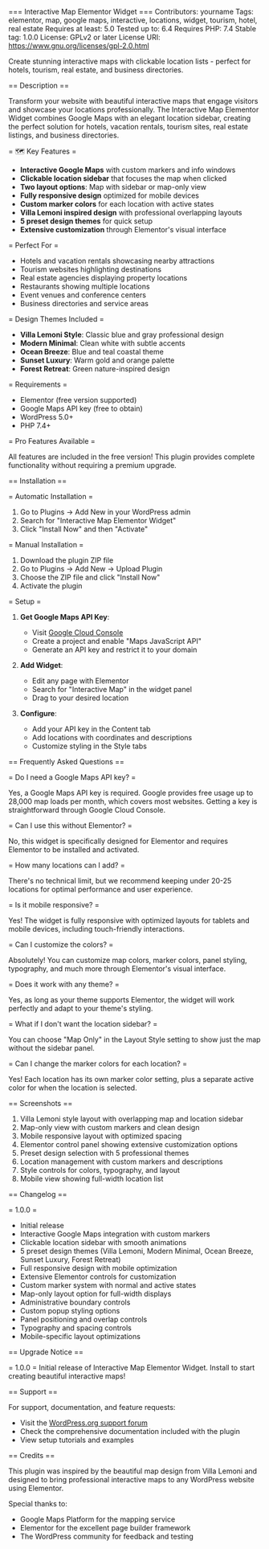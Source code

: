 === Interactive Map Elementor Widget ===
Contributors: yourname
Tags: elementor, map, google maps, interactive, locations, widget, tourism, hotel, real estate
Requires at least: 5.0
Tested up to: 6.4
Requires PHP: 7.4
Stable tag: 1.0.0
License: GPLv2 or later
License URI: https://www.gnu.org/licenses/gpl-2.0.html

Create stunning interactive maps with clickable location lists - perfect for hotels, tourism, real estate, and business directories.

== Description ==

Transform your website with beautiful interactive maps that engage visitors and showcase your locations professionally. The Interactive Map Elementor Widget combines Google Maps with an elegant location sidebar, creating the perfect solution for hotels, vacation rentals, tourism sites, real estate listings, and business directories.

= 🗺️ Key Features =

* **Interactive Google Maps** with custom markers and info windows
* **Clickable location sidebar** that focuses the map when clicked
* **Two layout options**: Map with sidebar or map-only view
* **Fully responsive design** optimized for mobile devices
* **Custom marker colors** for each location with active states
* **Villa Lemoni inspired design** with professional overlapping layouts
* **5 preset design themes** for quick setup
* **Extensive customization** through Elementor's visual interface

= Perfect For =

* Hotels and vacation rentals showcasing nearby attractions
* Tourism websites highlighting destinations
* Real estate agencies displaying property locations
* Restaurants showing multiple locations
* Event venues and conference centers
* Business directories and service areas

= Design Themes Included =

* **Villa Lemoni Style**: Classic blue and gray professional design
* **Modern Minimal**: Clean white with subtle accents
* **Ocean Breeze**: Blue and teal coastal theme
* **Sunset Luxury**: Warm gold and orange palette
* **Forest Retreat**: Green nature-inspired design

= Requirements =

* Elementor (free version supported)
* Google Maps API key (free to obtain)
* WordPress 5.0+
* PHP 7.4+

= Pro Features Available =

All features are included in the free version! This plugin provides complete functionality without requiring a premium upgrade.

== Installation ==

= Automatic Installation =

1. Go to Plugins → Add New in your WordPress admin
2. Search for "Interactive Map Elementor Widget"
3. Click "Install Now" and then "Activate"

= Manual Installation =

1. Download the plugin ZIP file
2. Go to Plugins → Add New → Upload Plugin
3. Choose the ZIP file and click "Install Now"
4. Activate the plugin

= Setup =

1. **Get Google Maps API Key**:
   - Visit [Google Cloud Console](https://console.cloud.google.com/)
   - Create a project and enable "Maps JavaScript API"
   - Generate an API key and restrict it to your domain

2. **Add Widget**:
   - Edit any page with Elementor
   - Search for "Interactive Map" in the widget panel
   - Drag to your desired location

3. **Configure**:
   - Add your API key in the Content tab
   - Add locations with coordinates and descriptions
   - Customize styling in the Style tabs

== Frequently Asked Questions ==

= Do I need a Google Maps API key? =

Yes, a Google Maps API key is required. Google provides free usage up to 28,000 map loads per month, which covers most websites. Getting a key is straightforward through Google Cloud Console.

= Can I use this without Elementor? =

No, this widget is specifically designed for Elementor and requires Elementor to be installed and activated.

= How many locations can I add? =

There's no technical limit, but we recommend keeping under 20-25 locations for optimal performance and user experience.

= Is it mobile responsive? =

Yes! The widget is fully responsive with optimized layouts for tablets and mobile devices, including touch-friendly interactions.

= Can I customize the colors? =

Absolutely! You can customize map colors, marker colors, panel styling, typography, and much more through Elementor's visual interface.

= Does it work with any theme? =

Yes, as long as your theme supports Elementor, the widget will work perfectly and adapt to your theme's styling.

= What if I don't want the location sidebar? =

You can choose "Map Only" in the Layout Style setting to show just the map without the sidebar panel.

= Can I change the marker colors for each location? =

Yes! Each location has its own marker color setting, plus a separate active color for when the location is selected.

== Screenshots ==

1. Villa Lemoni style layout with overlapping map and location sidebar
2. Map-only view with custom markers and clean design
3. Mobile responsive layout with optimized spacing
4. Elementor control panel showing extensive customization options
5. Preset design selection with 5 professional themes
6. Location management with custom markers and descriptions
7. Style controls for colors, typography, and layout
8. Mobile view showing full-width location list

== Changelog ==

= 1.0.0 =
* Initial release
* Interactive Google Maps integration with custom markers
* Clickable location sidebar with smooth animations
* 5 preset design themes (Villa Lemoni, Modern Minimal, Ocean Breeze, Sunset Luxury, Forest Retreat)
* Full responsive design with mobile optimization
* Extensive Elementor controls for customization
* Custom marker system with normal and active states
* Map-only layout option for full-width displays
* Administrative boundary controls
* Custom popup styling options
* Panel positioning and overlap controls
* Typography and spacing controls
* Mobile-specific layout optimizations

== Upgrade Notice ==

= 1.0.0 =
Initial release of Interactive Map Elementor Widget. Install to start creating beautiful interactive maps!

== Support ==

For support, documentation, and feature requests:

* Visit the [WordPress.org support forum](https://wordpress.org/support/plugin/interactive-map-elementor-widget/)
* Check the comprehensive documentation included with the plugin
* View setup tutorials and examples

== Credits ==

This plugin was inspired by the beautiful map design from Villa Lemoni and designed to bring professional interactive maps to any WordPress website using Elementor.

Special thanks to:
* Google Maps Platform for the mapping service
* Elementor for the excellent page builder framework
* The WordPress community for feedback and testing
